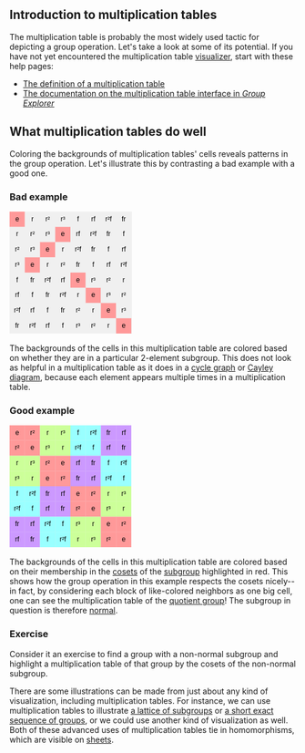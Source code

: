 
## Introduction to multiplication tables

The multiplication table is probably the most widely used tactic for
depicting a group operation.  Let's take a look at some of its potential.
If you have not yet encountered the multiplication table
[visualizer](rf-geterms.md#visualizers), start with these help pages:

 * [The definition of a multiplication table](rf-groupterms.md#multtable)
 * [The documentation on the multiplication table interface in
   *Group Explorer*](rf-um-mt-options.md)

## What multiplication tables do well

Coloring the backgrounds of multiplication tables' cells reveals patterns in
the group operation.  Let's illustrate this by contrasting
a bad example with a good one.

### Bad example

![Multiplication table with unhelpful highlighting](d_4_multtable_bad_example.png)

The backgrounds of the cells in this multiplication table are colored based
on whether they are in a particular 2-element subgroup. This does not look
as helpful in a multiplication table as it does in a [cycle
graph](rf-groupterms.md#cyclegraph) or [Cayley
diagram](rf-groupterms.md#cayleydiagram), because each element appears
multiple times in a multiplication table.

### Good example

![Multiplication table with helpful highlighting](d_4_multtable_good_example.png)

The backgrounds of the cells in this multiplication table are colored based
on their membership in the [cosets](rf-groupterms.md#cosets) of the
[subgroup](rf-groupterms.md#subgroup) highlighted in red. This shows how the
group operation in this example respects the cosets nicely--in fact, by
considering each block of like-colored neighbors as one big cell, one can
see the multiplication table of the [quotient
group](rf-groupterms.md#quotient)! The subgroup in question is therefore
[normal](rf-groupterms.md#normalsubgroup).

### Exercise

Consider it an exercise to find a group with a non-normal subgroup and
highlight a multiplication table of that group by the cosets of the
non-normal subgroup.

There are some illustrations can be made from just about any kind of
visualization, including multiplication tables.  For instance, we can use
multiplication tables to illustrate [a lattice of
subgroups](s_3_multtable_lattice.png) or [a short exact sequence of
groups](s_3_multtable_ses.png), or we could use another kind of
visualization as well.  Both of these advanced uses of multiplication tables
tie in homomorphisms, which are visible on [sheets](rf-um-sheetwindow.md).
